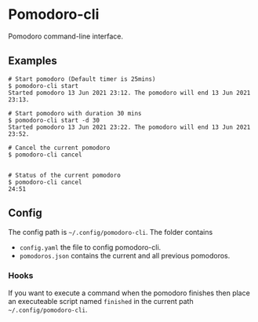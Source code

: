 # Pomodoro-cli

Pomodoro command-line interface.

## Examples

```
# Start pomodoro (Default timer is 25mins)
$ pomodoro-cli start
Started pomodoro 13 Jun 2021 23:12. The pomodoro will end 13 Jun 2021 23:13.

# Start pomodoro with duration 30 mins
$ pomodoro-cli start -d 30
Started pomodoro 13 Jun 2021 23:22. The pomodoro will end 13 Jun 2021 23:52.

# Cancel the current pomodoro
$ pomodoro-cli cancel


# Status of the current pomodoro
$ pomodoro-cli cancel
24:51
```


## Config

The config path is `~/.config/pomodoro-cli`. The folder contains

* `config.yaml` the file to config pomodoro-cli.
* `pomodoros.json` contains the current and all previous pomodoros.

### Hooks

If you want to execute a command when the pomodoro finishes then place an executeable script named `finished` in the current path `~/.config/pomodoro-cli`.
